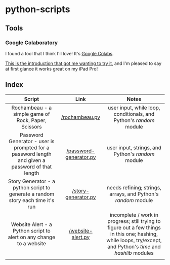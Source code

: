 # python-scripts

## Tools

### Google Colaboratory

I found a tool that I think I'll love!
It's [Google Colabs](https://colab.research.google.com/?utm_source=scs-index). 

[This is the introduction that got me wanting to try it](https://codingandfun.com/how-to-use-python-on-ipad/), and I'm pleased to say at first glance it works great on my iPad Pro!

## Index

| Script | Link | Notes |
|:---:|:---:|:---:|
| Rochambeau - a simple game of Rock, Paper, Scissors | [/rochambeau.py](https://github.com/stevie170/python-scripts/blob/main/rochambeau.py) | user input, while loop, conditionals, and Python's *random* module |
| Password Generator - user is prompted for a password length and given a password of that length | [/password-generator.py](https://github.com/stevie170/python-scripts/blob/main/password-generator.py) | user input, strings, and Python's *random* module |
| Story Generator - a python script to generate a random story each time it's run | [/story-generator.py](https://github.com/stevie170/python-scripts/blob/main/story-generator.py) | needs refining; strings, arrays, and Python's *random* module |
| Website Alert - a Python script to alert on any change to a website | [/website-alert.py](https://github.com/stevie170/python-scripts/blob/main/website-alert.py) | incomplete / work in progress; still trying to figure out a few things in this one; hashing, while loops, try/except, and Python's *time* and *hashlib* modules |
||||

